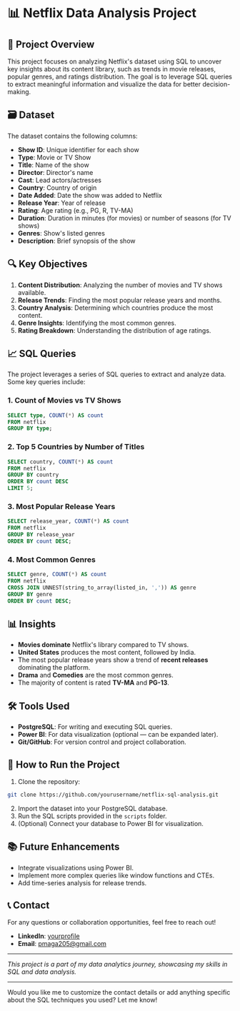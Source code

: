 # 📊 Netflix Data Analysis Project

## 🎯 Project Overview
This project focuses on analyzing Netflix's dataset using SQL to uncover key insights about its content library, such as trends in movie releases, popular genres, and ratings distribution. The goal is to leverage SQL queries to extract meaningful information and visualize the data for better decision-making.

## 🗃️ Dataset
The dataset contains the following columns:
- **Show ID**: Unique identifier for each show
- **Type**: Movie or TV Show
- **Title**: Name of the show
- **Director**: Director's name
- **Cast**: Lead actors/actresses
- **Country**: Country of origin
- **Date Added**: Date the show was added to Netflix
- **Release Year**: Year of release
- **Rating**: Age rating (e.g., PG, R, TV-MA)
- **Duration**: Duration in minutes (for movies) or number of seasons (for TV shows)
- **Genres**: Show's listed genres
- **Description**: Brief synopsis of the show

## 🔍 Key Objectives
1. **Content Distribution**: Analyzing the number of movies and TV shows available.
2. **Release Trends**: Finding the most popular release years and months.
3. **Country Analysis**: Determining which countries produce the most content.
4. **Genre Insights**: Identifying the most common genres.
5. **Rating Breakdown**: Understanding the distribution of age ratings.

## 📈 SQL Queries
The project leverages a series of SQL queries to extract and analyze data. Some key queries include:

### 1. Count of Movies vs TV Shows
```sql
SELECT type, COUNT(*) AS count
FROM netflix
GROUP BY type;
```

### 2. Top 5 Countries by Number of Titles
```sql
SELECT country, COUNT(*) AS count
FROM netflix
GROUP BY country
ORDER BY count DESC
LIMIT 5;
```

### 3. Most Popular Release Years
```sql
SELECT release_year, COUNT(*) AS count
FROM netflix
GROUP BY release_year
ORDER BY count DESC;
```

### 4. Most Common Genres
```sql
SELECT genre, COUNT(*) AS count
FROM netflix
CROSS JOIN UNNEST(string_to_array(listed_in, ',')) AS genre
GROUP BY genre
ORDER BY count DESC;
```

## 📊 Insights
- **Movies dominate** Netflix's library compared to TV shows.
- **United States** produces the most content, followed by India.
- The most popular release years show a trend of **recent releases** dominating the platform.
- **Drama** and **Comedies** are the most common genres.
- The majority of content is rated **TV-MA** and **PG-13**.

## 🛠️ Tools Used
- **PostgreSQL**: For writing and executing SQL queries.
- **Power BI**: For data visualization (optional — can be expanded later).
- **Git/GitHub**: For version control and project collaboration.

## 🚀 How to Run the Project
1. Clone the repository:
```bash
git clone https://github.com/yourusername/netflix-sql-analysis.git
```
2. Import the dataset into your PostgreSQL database.
3. Run the SQL scripts provided in the `scripts` folder.
4. (Optional) Connect your database to Power BI for visualization.

## 📚 Future Enhancements
- Integrate visualizations using Power BI.
- Implement more complex queries like window functions and CTEs.
- Add time-series analysis for release trends.

## 📞 Contact
For any questions or collaboration opportunities, feel free to reach out!

- **LinkedIn**: [yourprofile](https://www.linkedin.com/in/maha-pragalathan-831633266/?trk=opento_sprofile_details)
- **Email**: pmaga205@gmail.com

---

*This project is a part of my data analytics journey, showcasing my skills in SQL and data analysis.*

---

Would you like me to customize the contact details or add anything specific about the SQL techniques you used? Let me know!

